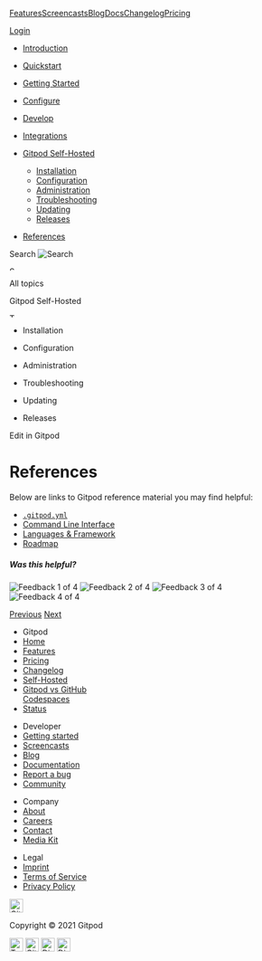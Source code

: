 <a href="/features" class="text-black text-p-large sm:text-dark-grey sm:hover:text-black sm:focus:text-black svelte-qtdv9u">Features</a><a href="/screencasts" class="text-black text-p-large sm:text-dark-grey sm:hover:text-black sm:focus:text-black svelte-qtdv9u highlighted">Screencasts</a><a href="/blog" class="text-black text-p-large sm:text-dark-grey sm:hover:text-black sm:focus:text-black svelte-qtdv9u">Blog</a><a href="/docs" class="text-black text-p-large sm:text-dark-grey sm:hover:text-black sm:focus:text-black svelte-qtdv9u">Docs</a><a href="/changelog" class="text-black text-p-large sm:text-dark-grey sm:hover:text-black sm:focus:text-black svelte-qtdv9u">Changelog</a><a href="/pricing" class="text-black text-p-large sm:text-dark-grey sm:hover:text-black sm:focus:text-black svelte-qtdv9u">Pricing</a>

<a href="https://gitpod.io/login/" class="flex items-center justify-center h-8 w-20 rounded-xl bg-black font-bold text-off-white text-sm focus:text-off-white focus:bg-black-hover hover:text-off-white hover:bg-black-hover">Login</a>

-   <a href="/docs" class="text-large svelte-gpq0pb">Introduction</a>

-   <a href="/docs/quickstart" class="text-large svelte-gpq0pb">Quickstart</a>

-   <a href="/docs/getting-started" class="text-large svelte-gpq0pb">Getting Started</a>

-   <a href="/docs/configure" class="text-large svelte-gpq0pb">Configure</a>

-   <a href="/docs/develop" class="text-large svelte-gpq0pb">Develop</a>

-   <a href="/docs/integrations" class="text-large svelte-gpq0pb">Integrations</a>

-   <a href="/docs/self-hosted/latest" class="text-large svelte-gpq0pb">Gitpod Self-Hosted</a>
    -   <a href="/docs/self-hosted/latest/installation" class="svelte-gpq0pb">Installation</a>
    -   <a href="/docs/self-hosted/latest/configuration" class="svelte-gpq0pb">Configuration</a>
    -   <a href="/docs/self-hosted/latest/administration" class="svelte-gpq0pb">Administration</a>
    -   <a href="/docs/self-hosted/latest/troubleshooting" class="svelte-gpq0pb">Troubleshooting</a>
    -   <a href="/docs/self-hosted/latest/updating" class="svelte-gpq0pb">Updating</a>
    -   <a href="/docs/self-hosted/latest/releases" class="svelte-gpq0pb">Releases</a>

-   <a href="/docs/references" class="text-large active svelte-gpq0pb">References</a>

Search <img src="/svg/mag-glass.svg" alt="Search" class="input-icon svelte-123f4xb" />

<img src="/arrow.svg" alt="See all topics" class="back-button__icon-arrow svelte-1dtjh89" width="12" height="7" />

All topics

Gitpod Self-Hosted

<img src="/arrow.svg" alt="Toggle sub menu" class="toggle-button__icon-arrow svelte-1dtjh89" width="12" height="7" />

-   <a href="/docs/self-hosted/latest/installation" class="menu-item__link svelte-q983vv"></a>
    Installation

-   <a href="/docs/self-hosted/latest/configuration" class="menu-item__link svelte-q983vv"></a>
    Configuration

-   <a href="/docs/self-hosted/latest/administration" class="menu-item__link svelte-q983vv"></a>
    Administration

-   <a href="/docs/self-hosted/latest/troubleshooting" class="menu-item__link svelte-q983vv"></a>
    Troubleshooting

-   <a href="/docs/self-hosted/latest/updating" class="menu-item__link svelte-q983vv"></a>
    Updating

-   <a href="/docs/self-hosted/latest/releases" class="menu-item__link svelte-q983vv"></a>
    Releases

<span class="ml-macro">Edit in Gitpod</span>

References[<span class="icon icon-link"></span>](#references)
=============================================================

Below are links to Gitpod reference material you may find helpful:

-   [`.gitpod.yml`](/docs/references/gitpod-yml)
-   [Command Line Interface](/docs/command-line-interface)
-   [Languages & Framework](languages-and-frameworks)
-   [Roadmap](/docs/references/roadmap)

##### Was this helpful?

<img src="/images/docs/feedback-widget/1.svg" title="Feedback 1 of 4" alt="Feedback 1 of 4" class="h-6 w-6" />

<img src="/images/docs/feedback-widget/2.svg" title="Feedback 2 of 4" alt="Feedback 2 of 4" class="h-6 w-6" />

<img src="/images/docs/feedback-widget/3.svg" title="Feedback 3 of 4" alt="Feedback 3 of 4" class="h-6 w-6" />

<img src="/images/docs/feedback-widget/4.svg" title="Feedback 4 of 4" alt="Feedback 4 of 4" class="h-6 w-6" />

<a href="/docs/self-hosted/latest/releases" class="svelte-1kanmwt" title="Previous: Releases">Previous</a> <a href="/docs/references/gitpod-yml" class="svelte-1kanmwt" title="Next: .gitpod.yml">Next</a>

-   Gitpod
-   <a href="/" class="svelte-1ivs93t">Home</a>
-   <a href="/features" class="svelte-1ivs93t">Features</a>
-   <a href="/pricing" class="svelte-1ivs93t">Pricing</a>
-   <a href="/changelog" class="svelte-1ivs93t">Changelog</a>
-   <a href="/self-hosted" class="svelte-1ivs93t">Self-Hosted</a>
-   <a href="/gitpod-vs-github-codespaces" class="svelte-1ivs93t">Gitpod vs GitHub<br />
    Codespaces</a>
-   <a href="https://www.gitpodstatus.com/" class="svelte-1ivs93t">Status</a>

<!-- -->

-   Developer
-   <a href="/#get-started" class="svelte-1ivs93t">Getting started</a>
-   <a href="/screencasts" class="svelte-1ivs93t">Screencasts</a>
-   <a href="/blog" class="svelte-1ivs93t">Blog</a>
-   <a href="/docs" class="svelte-1ivs93t">Documentation</a>
-   <a href="https://github.com/gitpod-io/gitpod/issues/new?template=bug_report.md" class="svelte-1ivs93t">Report a bug</a>
-   <a href="https://community.gitpod.io" class="svelte-1ivs93t">Community</a>

<!-- -->

-   Company
-   <a href="/about" class="svelte-1ivs93t">About</a>
-   <a href="/careers" class="highlighted svelte-1ivs93t">Careers</a>
-   <a href="/contact" class="svelte-1ivs93t">Contact</a>
-   <a href="/media-kit" class="svelte-1ivs93t">Media Kit</a>

<!-- -->

-   Legal
-   <a href="/imprint" class="svelte-1ivs93t">Imprint</a>
-   <a href="/terms" class="svelte-1ivs93t">Terms of Service</a>
-   <a href="/privacy" class="svelte-1ivs93t">Privacy Policy</a>

<a href="/" class="svelte-1ivs93t"></a>

<img src="/svg/logo-textless.svg" alt="Gitpod" width="24" height="24" />

<span class="ml-macro">Copyright © 2021 Gitpod</span>

<a href="https://twitter.com/gitpod" class="footer__social-link svelte-1ivs93t"><img src="/svg/brands/twitter.svg" alt="Twitter" width="24" height="24" /></a> <a href="https://github.com/gitpod-io" class="footer__social-link svelte-1ivs93t"><img src="/svg/brands/github.svg" alt="GitHub" width="24" height="24" /></a> <a href="https://community.gitpod.io/" class="footer__social-link svelte-1ivs93t"><img src="/svg/brands/discourse.svg" alt="Discourse" width="24" height="24" /></a> <a href="https://www.gitpod.io/chat" class="footer__social-link svelte-1ivs93t"><img src="/svg/brands/discord.svg" alt="Discord" width="24" height="24" /></a>
